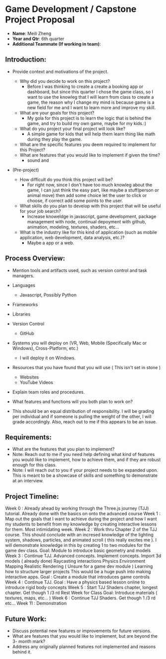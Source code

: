 # Game Development / Capstone Project Proposal
- **Name**: Meili Zheng
- **Year and Qtr**: 6th quarter
- **Additional Teammate (If working in team)**: 
## Introduction:
- Provide context and motivations of the project.
  - Why did you decide to work on this project?
    - Before I was thinking to create a create a booking app or dashboard, but since this quarter I chose the game class, so I want to use the knowleg that I will learn from class to create a game, the reason why I change my mind is because game is a new field for me and I want to learn more and improve my skill.
  - What are your goals for this project?
    - My gola for this project is to learn the logic that is behind the game, and try to build my own game, maybe for my kids.:)
  - What do you project your final project will look like?
    - A simple game for kids that will help them learn thing like math during they play the game.
  - What are the specific features you deem required to implement for this Project?
  - What are features that you would like to implement if given the time?
    - sound and
    
- (Pre-project)
  - How difficult do you think this project will be?
    - For right now, since I don't have too much knowleg about the game, I can just think the easy part, like maybe a stuff(person or animal move) then add some choice let the user to click or choose, if correct add some points to the user.
  - What skills do you plan to develop with this project that will be useful for your job search?
    - Increase knoweldge in javascript, game development, package management with node, continual depoyment with github, animation, modeling, textures, shaders, etc...
  - What is the industry like for this kind of application (such as mobile application, web development, data analysis, etc.)?
    - Maybe a app or a web.
    
## Process Overview:
- Mention tools and artifacts used, such as version control and task managers.
- Languages
  - Javascript, Possibly Python
- Frameworks
- Libraries
- Version Control
  - GitHub
- Systems you will deploy on (VR, Web, Mobile (Specifically Mac or Windows),
Cross-Platform, etc.)
  - I will deploy it on Windows.
- Resources that you have found that you will use ( This isn't set in stone )
  - Websites
  - YouTube Videos
- Explain team roles and procedures.

- What features and functions will you both plan to work on?
- This should be an equal distribution of responsibility. I will be grading
per individual and if someone is pulling the weight of the other, I will grade
accordingly. Also, reach out to me if this appears to be an issue.
## Requirements:
- What are the features that you plan to implement?
- Note: Reach out to me if you need help defining what kind of features you
would like to implement, how to achieve them, and if they are robust enough for
this class.
- Note: I will reach out to you if your project needs to be expanded upon. This
is meant to be a showcase of skills and something to demonstrate at an interview.
## Project Timeline:
Week 0 : Already ahead by working through the Three.js journey (TJJ) tutorial. Already done with the basics on onto the advanced course
Week 1 : Map out the goals that I want to achieve during the project and how I want my students to benefit from my knowledge by creating interactive lessons for them. Most intimidating week.
Week 2 : Work thru Chapter 2 of the TJJ course. This should conclude with an incresed knowledge of the lighting system, shadows, particles, and animated scroll ( this really excites me ). I will demonstrate knowledge in this by creating 1 to two modules for the game dev class.
Goal: Module to introduce basic geometry and models
Week 3 : Continue TJJ. Advanced concepts. Implement concepts.
Import 3d models ( already done)
Raycasting interactions
Physics
Environment Mapping
Realistic Rendering ( Unsure for a game dev module )
Learning how to structure larger projects
This would be a huge push into making interactive apps.
Goal : Create a module that introduces game controls
Week 4 : Continue TJJ.
Goal : Have a physics based lesson online to introduce rigid body concepts
Week 5 :
Start TJJ Shaders chapter, longest chapter. Get though 1 /3 rd
Rest Week for Class
Goal: Introduce materials ( textures, maps, etc... )
Week 6 :
Continue TJJ Shaders. Get though 1 /3 rd
etc...
Week 11 : Demonstration

## Future Work:
- Discuss potential new features or improvements for future versions.
- What are features that you would like to implement, but are beyond the 3-
month mark?
- Address any originally planned features not implemented and reasons behind it.
